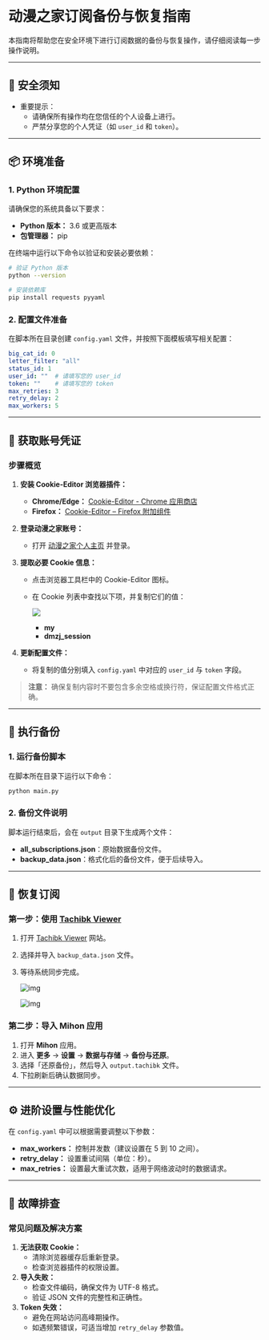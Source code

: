 # 动漫之家订阅备份与恢复指南

本指南将帮助您在安全环境下进行订阅数据的备份与恢复操作，请仔细阅读每一步操作说明。

------

## 🔐 安全须知

- 重要提示：
  - 请确保所有操作均在您信任的个人设备上进行。
  - 严禁分享您的个人凭证（如 `user_id` 和 `token`）。

------

## 📦 环境准备

### 1. Python 环境配置

请确保您的系统具备以下要求：

- **Python 版本：** 3.6 或更高版本
- **包管理器：** pip

在终端中运行以下命令以验证和安装必要依赖：

```bash
# 验证 Python 版本
python --version

# 安装依赖库
pip install requests pyyaml
```

### 2. 配置文件准备

在脚本所在目录创建 `config.yaml` 文件，并按照下面模板填写相关配置：

```yaml
big_cat_id: 0
letter_filter: "all"
status_id: 1
user_id: ""  # 请填写您的 user_id
token: ""    # 请填写您的 token
max_retries: 3
retry_delay: 2
max_workers: 5
```

------

## 🔑 获取账号凭证

### 步骤概览

1. **安装 Cookie-Editor 浏览器插件：**

   - **Chrome/Edge：** [Cookie-Editor - Chrome 应用商店](https://chromewebstore.google.com/detail/cookie-editor/hlkenndednhfkekhgcdicdfddnkalmdm)
   - **Firefox：** [Cookie-Editor – Firefox 附加组件](https://addons.mozilla.org/en-US/firefox/addon/cookie-editor/)

2. **登录动漫之家账号：**

   - 打开 [动漫之家个人主页](https://i.idmzj.com/) 并登录。

3. **提取必要 Cookie 信息：**

   - 点击浏览器工具栏中的 Cookie-Editor 图标。

   - 在 Cookie 列表中查找以下项，并复制它们的值：

     ![](https://cdn.jsdelivr.net/gh/heroxv/Image/test/202502031926325.png)

     - **my**
     - **dmzj_session**

4. **更新配置文件：**

   - 将复制的值分别填入 `config.yaml` 中对应的 `user_id` 与 `token` 字段。

> **注意：** 确保复制内容时不要包含多余空格或换行符，保证配置文件格式正确。

------

## 💾 执行备份

### 1. 运行备份脚本

在脚本所在目录下运行以下命令：

```bash
python main.py
```

### 2. 备份文件说明

脚本运行结束后，会在 `output` 目录下生成两个文件：

- **all_subscriptions.json**：原始数据备份文件。
- **backup_data.json**：格式化后的备份文件，便于后续导入。

------

## 📱 恢复订阅

### 第一步：使用 [Tachibk Viewer](https://tachibk.netlify.app/)

1. 打开 [Tachibk Viewer](https://tachibk.netlify.app/) 网站。

2. 选择并导入 `backup_data.json` 文件。

3. 等待系统同步完成。

   ![img](https://cdn.jsdelivr.net/gh/heroxv/Image/test/202502031910747.png)

   ![img](https://cdn.jsdelivr.net/gh/heroxv/Image/test/202502031913970.png)

### 第二步：导入 Mihon 应用

1. 打开 **Mihon** 应用。
2. 进入 **更多** → **设置** → **数据与存储** → **备份与还原**。
3. 选择「还原备份」，然后导入 `output.tachibk` 文件。
4. 下拉刷新后确认数据同步。

------

## ⚙️ 进阶设置与性能优化

在 `config.yaml` 中可以根据需要调整以下参数：

- **max_workers：** 控制并发数（建议设置在 5 到 10 之间）。
- **retry_delay：** 设置重试间隔（单位：秒）。
- **max_retries：** 设置最大重试次数，适用于网络波动时的数据请求。

------

## 🔧 故障排查

### 常见问题及解决方案

1. **无法获取 Cookie：**
   - 清除浏览器缓存后重新登录。
   - 检查浏览器插件的权限设置。
2. **导入失败：**
   - 检查文件编码，确保文件为 UTF-8 格式。
   - 验证 JSON 文件的完整性和正确性。
3. **Token 失效：**
   - 避免在网站访问高峰期操作。
   - 如遇频繁错误，可适当增加 `retry_delay` 参数值。